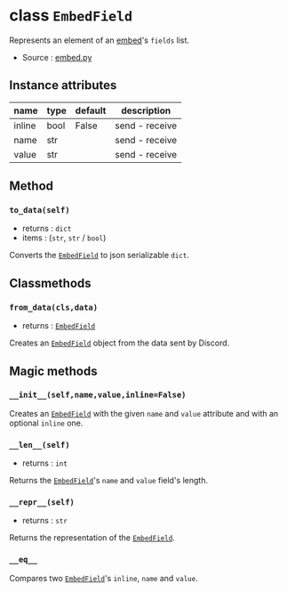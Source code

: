 # class `EmbedField`

Represents an element of an [embed](EmbedCore.md)'s `fields` list.

- Source : [embed.py](https://github.com/HuyaneMatsu/hata/blob/master/hata/embed.py)

## Instance attributes

| name              | type              | default       | description       |
|-------------------|-------------------|---------------|-------------------|
| inline            | bool              | False         | send - receive    |
| name              | str               |               | send - receive    |
| value             | str               |               | send - receive    |

## Method

### `to_data(self)`

- returns : `dict`
- items : (`str`, `str` / `bool`)

Converts the [`EmbedField`](EmbedField.md) to json serializable `dict`.

## Classmethods

### `from_data(cls,data)`

- returns : [`EmbedField`](EmbedField.md)

Creates an [`EmbedField`](EmbedField.md) object from the data sent by Discord.

## Magic methods

### `__init__(self,name,value,inline=False)`

Creates an [`EmbedField`](EmbedField.md) with the given `name` and
`value` attribute and with an optional `inline` one.

### `__len__(self)`

- returns : `int`

Returns the [`EmbedField`](EmbedField.md)'s `name` and `value` field's length.

### `__repr__(self)`

- returns : `str`

Returns the representation of the [`EmbedField`](EmbedField.md).

### `__eq__`

Compares two [`EmbedField`](EmbedField.md)'s `inline`, `name` and `value`.
